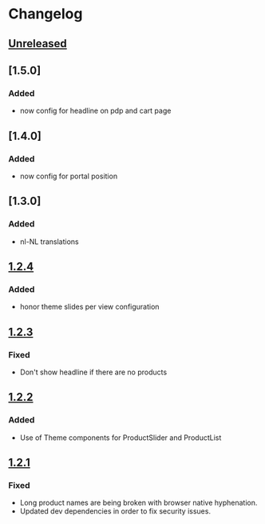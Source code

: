 # Changelog

## [Unreleased]

## [1.5.0]
### Added
* now config for headline on pdp and cart page

## [1.4.0]
### Added
* now config for portal position

## [1.3.0]
### Added
* nl-NL translations

## [1.2.4]
### Added
* honor theme slides per view configuration

## [1.2.3]
### Fixed
* Don't show headline if there are no products

## [1.2.2]
### Added
* Use of Theme components for ProductSlider and ProductList

## [1.2.1]
### Fixed
* Long product names are being broken with browser native hyphenation.
* Updated dev dependencies in order to fix security issues.

[Unreleased]: https://github.com/shopgate/ext-recently-viewed-products/compare/v1.2.4...HEAD
[1.2.4]: https://github.com/shopgate/ext-recently-viewed-products/compare/v1.2.3...v1.2.4
[1.2.3]: https://github.com/shopgate/ext-recently-viewed-products/compare/v1.2.2...v1.2.3
[1.2.2]: https://github.com/shopgate/ext-recently-viewed-products/compare/v1.2.1...v1.2.2
[1.2.1]: https://github.com/shopgate/ext-recently-viewed-products/compare/v1.2.0...v1.2.1
